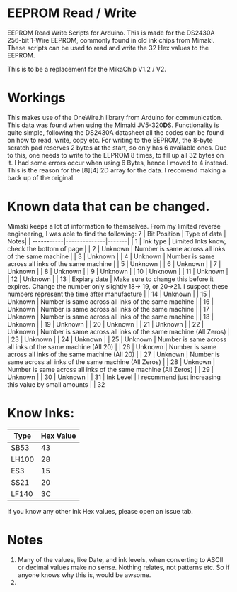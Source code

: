 # EEPROM Read / Write
EEPROM Read Write Scripts for Arduino.
This is made for the DS2430A 256-bit 1-Wire EEPROM, commonly found in old ink chips from Mimaki. 
These scripts can be used to read and write the 32 Hex values to the EEPROM. 

This is to be a replacement for the MikaChip V1.2 / V2. 

# Workings
This makes use of the OneWire.h library from Arduino for communication. 
This data was found when using the Mimaki JV5-320**D**S. 
Functionality is quite simple, following the DS2430A datasheet all the codes can be found on how to read, write, copy etc. 
For writing to the EEPROM, the 8-byte scratch pad reserves 2 bytes at the start, so only has 6 available ones. 
Due to this, one needs to write to the EEPROM 8 times, to fill up all 32 bytes on it. I had some errors occur when using 6 Bytes, 
hence I moved to 4 instead. This is the reason for the [8][4] 2D array for the data. I recomend making a back up of the original. 


# Known data that can be changed. 
Mimaki keeps a lot of information to themselves. 
From my limited reverse engineering, I was able to find the following:
7
| Bit Position | Type of data | Notes| 
| -----------|--------------|-------|
| 1 | Ink type | Limited Inks know, check the bottom of page |
| 2 | Unknown | Number is same across all inks of the same machine | 
| 3 | Unknown |
| 4 | Unknown | Number is same across all inks of the same machine | 
| 5 | Unknown |
| 6 | Unknown |
| 7 | Unknown |
| 8 | Unknown |
| 9 | Unknown |
| 10 | Unknown |
| 11 | Unknown |
| 12 | Unknown |
| 13 | Expiary date | Make sure to change this before it expires. Change the number only slightly 18-> 19, or 20->21. I suspect these numbers represent the time after manufacture | 
| 14 | Unknown |
| 15 | Unknown | Number is same across all inks of the same machine | 
| 16 | Unknown | Number is same across all inks of the same machine | 
| 17 | Unknown | Number is same across all inks of the same machine | 
| 18 | Unknown |
| 19 | Unknown |
| 20 | Unknown |
| 21 | Unknown |
| 22 | Unknown | Number is same across all inks of the same machine (All Zeros) | 
| 23 | Unknown |
| 24 | Unknown |
| 25 | Unknown | Number is same across all inks of the same machine (All 20) | 
| 26 | Unknown | Number is same across all inks of the same machine (All 20) | 
| 27 | Unknown | Number is same across all inks of the same machine (All Zeros) | 
| 28 | Unknown | Number is same across all inks of the same machine (All Zeros) | 
| 29 | Unknown |
| 30 | Unknown |
| 31 | Ink Level | I recommend just increasing this value by small amounts | 
| 32



# Know Inks:

| Type | Hex Value |
|-----|------------|
|SB53| 43 |
|LH100 | 28 |
|ES3 | 15 | 
| SS21 | 20 |
| LF140 | 3C | 

If you know any other ink Hex values, please open an issue tab. 

# Notes
1. Many of the values, like Date, and ink levels, when converting to ASCII or decimal values make no sense. Nothing relates, not patterns etc. So if anyone knows why this is, would be awsome. 
2. 




